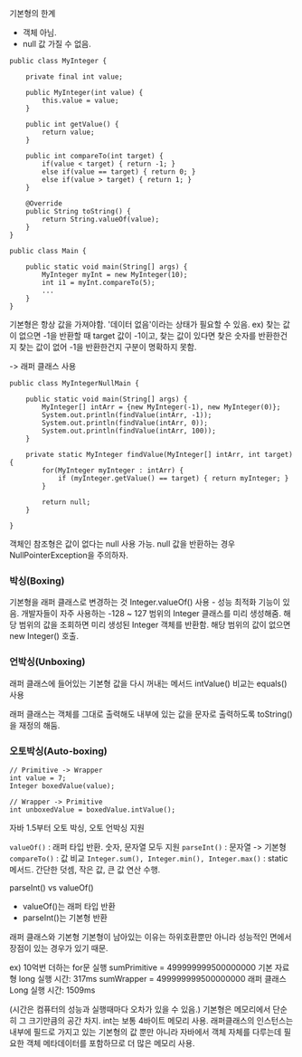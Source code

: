 기본형의 한계
- 객체 아님.
- null 값 가질 수 없음.

```
public class MyInteger {

	private final int value;

	public MyInteger(int value) {
		this.value = value;	
	}

	public int getValue() {
		return value;
	}

	public int compareTo(int target) {
		if(value < target) { return -1; }
		else if(value == target) { return 0; }
		else if(value > target) { return 1; }
	}

	@Override
	public String toString() {
		return String.valueOf(value);
	}
}

public class Main {

	public static void main(String[] args) {
		MyInteger myInt = new MyInteger(10);
		int i1 = myInt.compareTo(5);
		...
	}
}
```


기본형은 항상 값을 가져야함.
'데이터 없음'이라는 상태가 필요할 수 있음.
ex) 찾는 값이 없으면 -1을 반환할 때 target 값이 -1이고, 찾는 값이 있다면 찾은 숫자를 반환한건지 찾는 값이 없어 -1을 반환한건지 구분이 명확하지 못함.

-> 래퍼 클래스 사용

```
public class MyIntegerNullMain {

	public static void main(String[] args) {
		MyInteger[] intArr = {new MyInteger(-1), new MyInteger(0)};
		System.out.println(findValue(intArr, -1));
		System.out.println(findValue(intArr, 0));
		System.out.println(findValue(intArr, 100));
	}

	private static MyInteger findValue(MyInteger[] intArr, int target) {
		for(MyInteger myInteger : intArr) {
			if (myInteger.getValue() == target) { return myInteger; }
		}

		return null;
	}

}
```

객체인 참조형은 값이 없다는 null 사용 가능.
null 값을 반환하는 경우 NullPointerException을 주의하자.
### 박싱(Boxing)
기본형을 래퍼 클래스로 변경하는 것
Integer.valueOf() 사용 - 성능 최적화 기능이 있음. 개발자들이 자주 사용하는 -128 ~ 127 범위의 Integer 클래스를 미리 생성해줌. 해당 범위의 값을 조회하면 미리 생성된 Integer 객체를 반환함. 해당 범위의 값이 없으면 new Integer() 호출.

### 언박싱(Unboxing)
래퍼 클래스에 들어있는 기본형 값을 다시 꺼내는 메서드
intValue()
비교는 equals() 사용

래퍼 클래스는 객체를 그대로 출력해도 내부에 있는 값을 문자로 출력하도록 toString()을 재정의 해둠.



### 오토박싱(Auto-boxing)
```
// Primitive -> Wrapper
int value = 7;
Integer boxedValue(value);

// Wrapper -> Primitive
int unboxedValue = boxedValue.intValue();
```

자바 1.5부터 오토 박싱, 오토 언박싱 지원


`valueOf()` : 래퍼 타입 반환. 숫자, 문자열 모두 지원
`parseInt()` : 문자열 -> 기본형
`compareTo()` : 값 비교
`Integer.sum(), Integer.min(), Integer.max()` : static 메서드. 간단한 덧셈, 작은 값, 큰 값 연산 수행.

parseInt() vs valueOf()
- valueOf()는 래퍼 타입 반환
- parseInt()는 기본형 반환

래퍼 클래스와 기본형
기본형이 남아있는 이유는 하위호환뿐만 아니라 성능적인 면에서 장점이 있는 경우가 있기 때문.

ex) 10억번 더하는 for문 실행
sumPrimitive = 499999999500000000
기본 자료형 long 실행 시간: 317ms
sumWrapper = 499999999500000000
래퍼 클래스 Long 실행 시간: 1509ms

(시간은 컴퓨터의 성능과 실행때마다 오차가 있을 수 있음.)
기본형은 메모리에서 단순히 그 크기만큼의 공간 차지. int는 보통 4바이트 메모리 사용.
래퍼클래스의 인스턴스는 내부에 필드로 가지고 있는 기본형의 값 뿐만 아니라 자바에서 객체 자체를 다루는데 필요한 객체 메타데이터를 포함하므로 더 많은 메모리 사용.



